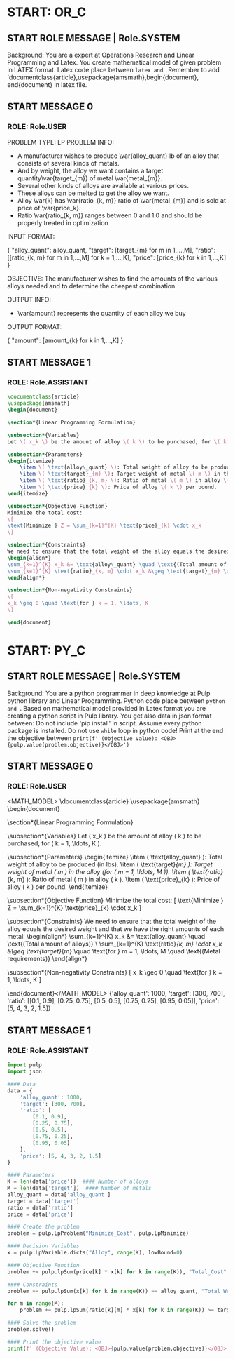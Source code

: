 # START: OR_C 
## START ROLE MESSAGE | Role.SYSTEM 
Background: You are a expert at Operations Research and Linear Programming and Latex. You create mathematical model of given problem in LATEX format. Latex code place between ```latex and ``` Remember to add 'documentclass{article},usepackage{amsmath},begin{document}, end{document} in latex file. 
## START MESSAGE 0 
### ROLE: Role.USER
<DESCRIPTION>
PROBLEM TYPE: LP
PROBLEM INFO:

- A manufacturer wishes to produce \var{alloy_quant} lb of an alloy that consists of several kinds of metals.
- And by weight, the alloy we want contains a target quantity\var{target_{m}} of metal \var{metal_{m}}.
- Several other kinds of alloys are available at various prices. 
- These alloys can be melted to get the alloy we want.
- Alloy \var{k} has \var{ratio_{k, m}} ratio of \var{metal_{m}} and is sold at price of \var{price_k}.
- Ratio \var{ratio_{k, m}} ranges between 0 and 1.0 and should be properly treated in optimization

INPUT FORMAT:

{
	"alloy_quant": alloy_quant,
	"target": [target_{m} for m in 1,...,M],
	"ratio": [[ratio_{k, m} for m in 1,...,M] for k = 1,...,K],
	"price": [price_{k} for k in 1,...,K]
}

OBJECTIVE: The manufacturer wishes to find the amounts of the various alloys needed and to determine the cheapest combination.

OUTPUT INFO:

- \var{amount} represents the quantity of each alloy we buy

OUTPUT FORMAT:

{
	"amount": [amount_{k} for k in 1,...,K]
}
</DESCRIPTION>


## START MESSAGE 1 
### ROLE: Role.ASSISTANT
```latex
\documentclass{article}
\usepackage{amsmath}
\begin{document}

\section*{Linear Programming Formulation}

\subsection*{Variables}
Let \( x_k \) be the amount of alloy \( k \) to be purchased, for \( k = 1, \ldots, K \).

\subsection*{Parameters}
\begin{itemize}
    \item \( \text{alloy\_quant} \): Total weight of alloy to be produced (in lbs).
    \item \( \text{target}_{m} \): Target weight of metal \( m \) in the alloy (for \( m = 1, \ldots, M \)).
    \item \( \text{ratio}_{k, m} \): Ratio of metal \( m \) in alloy \( k \).
    \item \( \text{price}_{k} \): Price of alloy \( k \) per pound.
\end{itemize}

\subsection*{Objective Function}
Minimize the total cost:
\[
\text{Minimize } Z = \sum_{k=1}^{K} \text{price}_{k} \cdot x_k
\]

\subsection*{Constraints}
We need to ensure that the total weight of the alloy equals the desired weight and that we have the right amounts of each metal:
\begin{align*}
\sum_{k=1}^{K} x_k &= \text{alloy\_quant} \quad \text{(Total amount of alloys)} \\
\sum_{k=1}^{K} \text{ratio}_{k, m} \cdot x_k &\geq \text{target}_{m} \quad \text{for } m = 1, \ldots, M \quad \text{(Metal requirements)}
\end{align*}

\subsection*{Non-negativity Constraints}
\[
x_k \geq 0 \quad \text{for } k = 1, \ldots, K
\]

\end{document}
```

# START: PY_C 
## START ROLE MESSAGE | Role.SYSTEM 
Background: You are a python programmer in deep knowledge at Pulp python library and Linear Programming. Python code place between ```python and ```. Based on mathematical model provided in Latex format you are creating a python script in Pulp library. You get also data in json format between: <DATA></DATA> Do not include 'pip install' in script. Assume every python package is installed. Do not use `while` loop in python code! Print at the end the objective between <OBJ></OBJ> `print(f' (Objective Value): <OBJ>{pulp.value(problem.objective)}</OBJ>')` 
## START MESSAGE 0 
### ROLE: Role.USER
<MATH_MODEL>
\documentclass{article}
\usepackage{amsmath}
\begin{document}

\section*{Linear Programming Formulation}

\subsection*{Variables}
Let \( x_k \) be the amount of alloy \( k \) to be purchased, for \( k = 1, \ldots, K \).

\subsection*{Parameters}
\begin{itemize}
    \item \( \text{alloy\_quant} \): Total weight of alloy to be produced (in lbs).
    \item \( \text{target}_{m} \): Target weight of metal \( m \) in the alloy (for \( m = 1, \ldots, M \)).
    \item \( \text{ratio}_{k, m} \): Ratio of metal \( m \) in alloy \( k \).
    \item \( \text{price}_{k} \): Price of alloy \( k \) per pound.
\end{itemize}

\subsection*{Objective Function}
Minimize the total cost:
\[
\text{Minimize } Z = \sum_{k=1}^{K} \text{price}_{k} \cdot x_k
\]

\subsection*{Constraints}
We need to ensure that the total weight of the alloy equals the desired weight and that we have the right amounts of each metal:
\begin{align*}
\sum_{k=1}^{K} x_k &= \text{alloy\_quant} \quad \text{(Total amount of alloys)} \\
\sum_{k=1}^{K} \text{ratio}_{k, m} \cdot x_k &\geq \text{target}_{m} \quad \text{for } m = 1, \ldots, M \quad \text{(Metal requirements)}
\end{align*}

\subsection*{Non-negativity Constraints}
\[
x_k \geq 0 \quad \text{for } k = 1, \ldots, K
\]

\end{document}</MATH_MODEL>
<DATA>
{'alloy_quant': 1000, 'target': [300, 700], 'ratio': [[0.1, 0.9], [0.25, 0.75], [0.5, 0.5], [0.75, 0.25], [0.95, 0.05]], 'price': [5, 4, 3, 2, 1.5]}</DATA>


## START MESSAGE 1 
### ROLE: Role.ASSISTANT
```python
import pulp
import json

#### Data
data = {
    'alloy_quant': 1000,
    'target': [300, 700],
    'ratio': [
        [0.1, 0.9],
        [0.25, 0.75],
        [0.5, 0.5],
        [0.75, 0.25],
        [0.95, 0.05]
    ],
    'price': [5, 4, 3, 2, 1.5]
}

#### Parameters
K = len(data['price'])  #### Number of alloys
M = len(data['target'])  #### Number of metals
alloy_quant = data['alloy_quant']
target = data['target']
ratio = data['ratio']
price = data['price']

#### Create the problem
problem = pulp.LpProblem("Minimize_Cost", pulp.LpMinimize)

#### Decision Variables
x = pulp.LpVariable.dicts("Alloy", range(K), lowBound=0)

#### Objective Function
problem += pulp.lpSum(price[k] * x[k] for k in range(K)), "Total_Cost"

#### Constraints
problem += pulp.lpSum(x[k] for k in range(K)) == alloy_quant, "Total_Weight"

for m in range(M):
    problem += pulp.lpSum(ratio[k][m] * x[k] for k in range(K)) >= target[m], f"Metal_Requirement_{m+1}"

#### Solve the problem
problem.solve()

#### Print the objective value
print(f' (Objective Value): <OBJ>{pulp.value(problem.objective)}</OBJ>')
```

